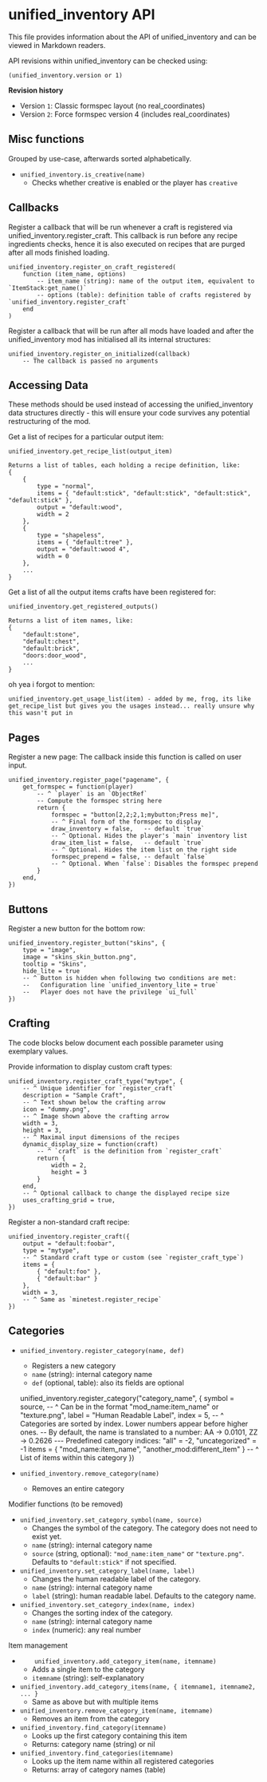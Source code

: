 unified_inventory API
=====================

This file provides information about the API of unified_inventory
and can be viewed in Markdown readers.

API revisions within unified_inventory can be checked using:

	(unified_inventory.version or 1)

**Revision history**

* Version `1`: Classic formspec layout (no real_coordinates)
* Version `2`: Force formspec version 4 (includes real_coordinates)

Misc functions
--------------
Grouped by use-case, afterwards sorted alphabetically.

* `unified_inventory.is_creative(name)`
	* Checks whether creative is enabled or the player has `creative`


Callbacks
---------

Register a callback that will be run whenever a craft is registered via unified_inventory.register_craft.
This callback is run before any recipe ingredients checks, hence it is also executed on recipes that are
purged after all mods finished loading.

	unified_inventory.register_on_craft_registered(
		function (item_name, options)
			-- item_name (string): name of the output item, equivalent to `ItemStack:get_name()`
			-- options (table): definition table of crafts registered by `unified_inventory.register_craft`
		end
	)

Register a callback that will be run after all mods have loaded and after the unified_inventory mod has initialised all its internal structures:

	unified_inventory.register_on_initialized(callback)
		-- The callback is passed no arguments


Accessing Data
--------------

These methods should be used instead of accessing the unified_inventory data structures directly - this will ensure your code survives any potential restructuring of the mod.

Get a list of recipes for a particular output item:

	unified_inventory.get_recipe_list(output_item)

	Returns a list of tables, each holding a recipe definition, like:
	{
		{
			type = "normal",
			items = { "default:stick", "default:stick", "default:stick", "default:stick" },
			output = "default:wood",
			width = 2
		},
		{
			type = "shapeless",
			items = { "default:tree" },
			output = "default:wood 4",
			width = 0
		},
		...
	}

Get a list of all the output items crafts have been registered for:

	unified_inventory.get_registered_outputs()

	Returns a list of item names, like:
	{
		"default:stone",
		"default:chest",
		"default:brick",
		"doors:door_wood",
		...
	}

oh yea i forgot to mention:

	unified_inventory.get_usage_list(item) - added by me, frog, its like get_recipe_list but gives you the usages instead... really unsure why this wasn't put in



Pages
-----

Register a new page: The callback inside this function is called on user input.

	unified_inventory.register_page("pagename", {
		get_formspec = function(player)
			-- ^ `player` is an `ObjectRef`
			-- Compute the formspec string here
			return {
				formspec = "button[2,2;2,1;mybutton;Press me]",
				-- ^ Final form of the formspec to display
				draw_inventory = false,   -- default `true`
				-- ^ Optional. Hides the player's `main` inventory list
				draw_item_list = false,   -- default `true`
				-- ^ Optional. Hides the item list on the right side
				formspec_prepend = false, -- default `false`
				-- ^ Optional. When `false`: Disables the formspec prepend
			}
		end,
	})


Buttons
-------

Register a new button for the bottom row:

	unified_inventory.register_button("skins", {
		type = "image",
		image = "skins_skin_button.png",
		tooltip = "Skins",
		hide_lite = true
		-- ^ Button is hidden when following two conditions are met:
		--   Configuration line `unified_inventory_lite = true`
		--   Player does not have the privilege `ui_full`
	})



Crafting
--------

The code blocks below document each possible parameter using exemplary values.

Provide information to display custom craft types:

	unified_inventory.register_craft_type("mytype", {
		-- ^ Unique identifier for `register_craft`
		description = "Sample Craft",
		-- ^ Text shown below the crafting arrow
		icon = "dummy.png",
		-- ^ Image shown above the crafting arrow
		width = 3,
		height = 3,
		-- ^ Maximal input dimensions of the recipes
		dynamic_display_size = function(craft)
			-- ^ `craft` is the definition from `register_craft`
			return {
				width = 2,
				height = 3
			}
		end,
		-- ^ Optional callback to change the displayed recipe size
		uses_crafting_grid = true,
	})

Register a non-standard craft recipe:

	unified_inventory.register_craft({
		output = "default:foobar",
		type = "mytype",
		-- ^ Standard craft type or custom (see `register_craft_type`)
		items = {
			{ "default:foo" },
			{ "default:bar" }
		},
		width = 3,
		-- ^ Same as `minetest.register_recipe`
	})


Categories
----------

 * `unified_inventory.register_category(name, def)`
     * Registers a new category
     * `name` (string): internal category name
     * `def` (optional, table): also its fields are optional

	unified_inventory.register_category("category_name", {
		symbol = source,
		-- ^ Can be in the format "mod_name:item_name" or "texture.png",
		label = "Human Readable Label",
		index = 5,
		-- ^ Categories are sorted by index. Lower numbers appear before higher ones.
		--   By default, the name is translated to a number: AA -> 0.0101, ZZ -> 0.2626
		---  Predefined category indices: "all" = -2, "uncategorized" = -1
		items = {
			"mod_name:item_name",
			"another_mod:different_item"
		}
		-- ^ List of items within this category
	})
 * `unified_inventory.remove_category(name)`
     * Removes an entire category

Modifier functions (to be removed)

 * `unified_inventory.set_category_symbol(name, source)`
     * Changes the symbol of the category. The category does not need to exist yet.
     * `name` (string): internal category name
     * `source` (string, optional): `"mod_name:item_name"` or `"texture.png"`.
       Defaults to `"default:stick"` if not specified.
 * `unified_inventory.set_category_label(name, label)`
     * Changes the human readable label of the category.
     * `name` (string): internal category name
     * `label` (string): human readable label. Defaults to the category name.
 * `unified_inventory.set_category_index(name, index)`
     * Changes the sorting index of the category.
     * `name` (string): internal category name
     * `index` (numeric): any real number

Item management

 * `	unified_inventory.add_category_item(name, itemname)`
     * Adds a single item to the category
     * `itemname` (string): self-explanatory
 * `unified_inventory.add_category_items(name, { itemname1, itemname2, ... }`
     * Same as above but with multiple items
 * `unified_inventory.remove_category_item(name, itemname)`
     * Removes an item from the category
 * `unified_inventory.find_category(itemname)`
     * Looks up the first category containing this item
     * Returns: category name (string) or nil
 * `unified_inventory.find_categories(itemname)`
     * Looks up the item name within all registered categories
     * Returns: array of category names (table)

